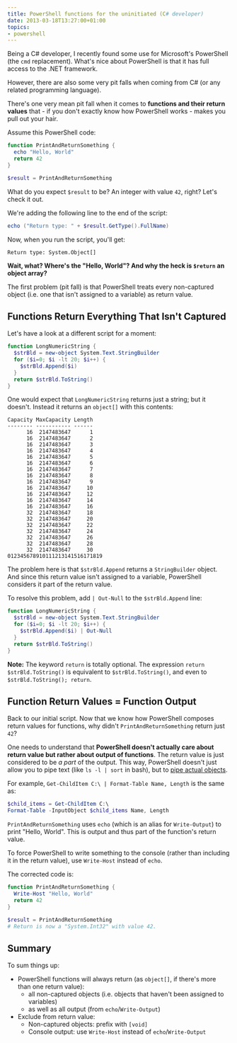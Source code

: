 ```yaml
---
title: PowerShell functions for the uninitiated (C# developer)
date: 2013-03-18T13:27:00+01:00
topics:
- powershell
---
```


Being a C# developer, I recently found some use for Microsoft's PowerShell (the `cmd` replacement). What's nice about PowerShell is that it has full access to the .NET framework.

However, there are also some very pit falls when coming from C# (or any related programming language).

There's one very mean pit fall when it comes to **functions and their return values** that - if you don't exactly know how PowerShell works - makes you pull out your hair.

<!--more-->

Assume this PowerShell code:

```powershell
function PrintAndReturnSomething {
  echo "Hello, World"
  return 42
}

$result = PrintAndReturnSomething
```

What do you expect `$result` to be? An integer with value `42`, right? Let's check it out.

We're adding the following line to the end of the script:

```powershell
echo ("Return type: " + $result.GetType().FullName)
```

Now, when you run the script, you'll get:

```
Return type: System.Object[]
```

**Wait, what? Where's the "Hello, World"? And why the heck is `$return` an object array?**

The first problem (pit fall) is that PowerShell treats every non-captured object (i.e. one that isn't assigned to a variable) as return value.

## Functions Return Everything That Isn't Captured

Let's have a look at a different script for a moment:

```powershell
function LongNumericString {
  $strBld = new-object System.Text.StringBuilder
  for ($i=0; $i -lt 20; $i++) {
    $strBld.Append($i)
  }
  return $strBld.ToString()
}
```

One would expect that `LongNumericString` returns just a string; but it doesn't. Instead it returns an `object[]` with this contents:

```
Capacity MaxCapacity Length
-------- ----------- ------
      16  2147483647      1
      16  2147483647      2
      16  2147483647      3
      16  2147483647      4
      16  2147483647      5
      16  2147483647      6
      16  2147483647      7
      16  2147483647      8
      16  2147483647      9
      16  2147483647     10
      16  2147483647     12
      16  2147483647     14
      16  2147483647     16
      32  2147483647     18
      32  2147483647     20
      32  2147483647     22
      32  2147483647     24
      32  2147483647     26
      32  2147483647     28
      32  2147483647     30
012345678910111213141516171819
```

The problem here is that `$strBld.Append` returns a `StringBuilder` object. And since this return value isn't assigned to a variable, PowerShell considers it part of the return value.

To resolve this problem, add `| Out-Null` to the `$strBld.Append` line:

```powershell {hl_lines="4"}
function LongNumericString {
  $strBld = new-object System.Text.StringBuilder
  for ($i=0; $i -lt 20; $i++) {
    $strBld.Append($i) | Out-Null
  }
  return $strBld.ToString()
}
```

**Note:** The keyword `return` is totally optional. The expression `return $strBld.ToString()` is equivalent to `$strBld.ToString()`, and even to `$strBld.ToString(); return`.

## Function Return Values = Function Output

Back to our initial script. Now that we know how PowerShell composes return values for functions, why didn't `PrintAndReturnSomething` return just `42`?

One needs to understand that **PowerShell doesn't actually care about return value but rather about output of functions**. The return value is just considered to be *a part* of the output. This way, PowerShell doesn't just allow you to pipe text (like `ls -l | sort` in bash), but to [pipe actual objects](http://technet.microsoft.com/en-us/library/ee176927.aspx).

For example, `Get-ChildItem C:\ | Format-Table Name, Length` is the same as:

```powershell
$child_items = Get-ChildItem C:\
Format-Table -InputObject $child_items Name, Length
```

`PrintAndReturnSomething` uses `echo` (which is an alias for `Write-Output`) to print "Hello, World". This is output and thus part of the function's return value.

To force PowerShell to write something to the console (rather than including it in the return value), use `Write-Host` instead of `echo`.

The corrected code is:

```powershell {hl_lines="2"}
function PrintAndReturnSomething {
  Write-Host "Hello, World"
  return 42
}

$result = PrintAndReturnSomething
# Return is now a "System.Int32" with value 42.
```

## Summary

To sum things up:

* PowerShell functions will always return (as `object[]`, if there's more than one return value):
  * all non-captured objects (i.e. objects that haven't been assigned to variables)
  * as well as all output (from `echo`/`Write-Output`)
* Exclude from return value:
  * Non-captured objects: prefix with `[void]`
  * Console output: use `Write-Host` instead of `echo`/`Write-Output`
